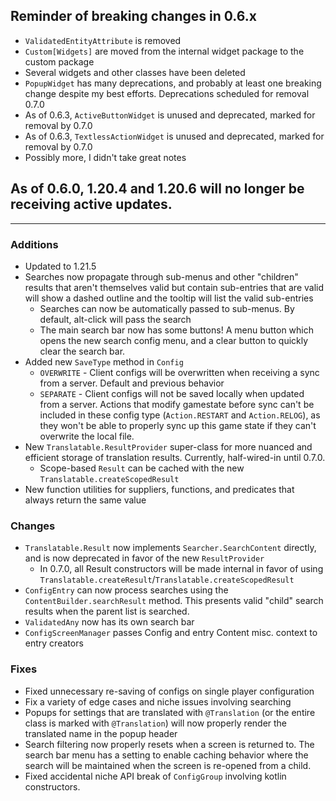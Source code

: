 ## Reminder of breaking changes in 0.6.x
* `ValidatedEntityAttribute` is removed
* `Custom[Widgets]` are moved from the internal widget package to the custom package
* Several widgets and other classes have been deleted
* `PopupWidget` has many deprecations, and probably at least one breaking change despite my best efforts. Deprecations scheduled for removal 0.7.0
* As of 0.6.3, `ActiveButtonWidget` is unused and deprecated, marked for removal by 0.7.0
* As of 0.6.3, `TextlessActionWidget` is unused and deprecated, marked for removal by 0.7.0
* Possibly more, I didn't take great notes

## As of 0.6.0, 1.20.4 and 1.20.6 will no longer be receiving active updates.

-------------------------------------

### Additions
* Updated to 1.21.5
* Searches now propagate through sub-menus and other "children" results that aren't themselves valid but contain sub-entries that are valid will show a dashed outline and the tooltip will list the valid sub-entries
  * Searches can now be automatically passed to sub-menus. By default, alt-click will pass the search
  * The main search bar now has some buttons! A menu button which opens the new search config menu, and a clear button to quickly clear the search bar.
* Added new `SaveType` method in `Config`
  * `OVERWRITE` - Client configs will be overwritten when receiving a sync from a server. Default and previous behavior
  * `SEPARATE` - Client configs will not be saved locally when updated from a server. Actions that modify gamestate before sync can't be included in these config type (`Action.RESTART` and `Action.RELOG`), as they won't be able to properly sync up this game state if they can't overwrite the local file.
* New `Translatable.ResultProvider` super-class for more nuanced and efficient storage of translation results. Currently, half-wired-in until 0.7.0.
  * Scope-based `Result` can be cached with the new `Translatable.createScopedResult`
* New function utilities for suppliers, functions, and predicates that always return the same value

### Changes
* `Translatable.Result` now implements `Searcher.SearchContent` directly, and is now deprecated in favor of the new `ResultProvider`
  * In 0.7.0, all Result constructors will be made internal in favor of using `Translatable.createResult`/`Translatable.createScopedResult`
* `ConfigEntry` can now process searches using the `ContentBuilder.searchResult` method. This presents valid "child" search results when the parent list is searched.
* `ValidatedAny` now has its own search bar
* `ConfigScreenManager` passes Config and entry Content misc. context to entry creators

### Fixes
* Fixed unnecessary re-saving of configs on single player configuration
* Fix a variety of edge cases and niche issues involving searching
* Popups for settings that are translated with `@Translation` (or the entire class is marked with `@Translation`) will now properly render the translated name in the popup header
* Search filtering now properly resets when a screen is returned to. The search bar menu has a setting to enable caching behavior where the search will be maintained when the screen is re-opened from a child.
* Fixed accidental niche API break of `ConfigGroup` involving kotlin constructors.